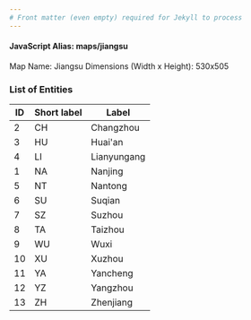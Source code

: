 ```yaml
---
# Front matter (even empty) required for Jekyll to process
---
```


#### JavaScript Alias: maps/jiangsu

Map Name: Jiangsu
Dimensions (Width x Height): 530x505





### List of Entities

ID | Short label | Label
---|---|---|
2|CH|Changzhou
3|HU|Huai'an
4|LI|Lianyungang
1|NA|Nanjing
5|NT|Nantong
6|SU|Suqian
7|SZ|Suzhou
8|TA|Taizhou
9|WU|Wuxi
10|XU|Xuzhou
11|YA|Yancheng
12|YZ|Yangzhou
13|ZH|Zhenjiang

